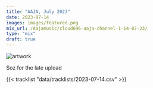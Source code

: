 ```yaml
---
title: "AAJA, July 2023"
date: 2023-07-14
images: images/featured.png
mix_url: /Aajamusic/cloud696-aaja-channel-1-14-07-23/
type: "mix"
draft: true
---
```


![artwork](images/featured.png)

Soz for the late upload
 
{{< tracklist "data/tracklists/2023-07-14.csv" >}}
